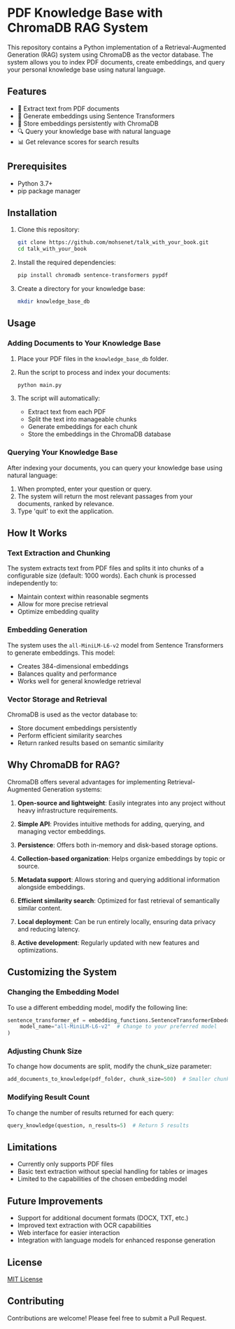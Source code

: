 # PDF Knowledge Base with ChromaDB RAG System

This repository contains a Python implementation of a Retrieval-Augmented Generation (RAG) system using ChromaDB as the vector database. The system allows you to index PDF documents, create embeddings, and query your personal knowledge base using natural language.

## Features

- 📄 Extract text from PDF documents
- 🔢 Generate embeddings using Sentence Transformers
- 💾 Store embeddings persistently with ChromaDB
- 🔍 Query your knowledge base with natural language
- 📊 Get relevance scores for search results

## Prerequisites

- Python 3.7+
- pip package manager

## Installation

1. Clone this repository:
   ```bash
   git clone https://github.com/mohsenet/talk_with_your_book.git
   cd talk_with_your_book
   ```

2. Install the required dependencies:
   ```bash
   pip install chromadb sentence-transformers pypdf
   ```

3. Create a directory for your knowledge base:
   ```bash
   mkdir knowledge_base_db
   ```

## Usage

### Adding Documents to Your Knowledge Base

1. Place your PDF files in the `knowledge_base_db` folder.

2. Run the script to process and index your documents:
   ```bash
   python main.py
   ```

3. The script will automatically:
   - Extract text from each PDF
   - Split the text into manageable chunks
   - Generate embeddings for each chunk
   - Store the embeddings in the ChromaDB database

### Querying Your Knowledge Base

After indexing your documents, you can query your knowledge base using natural language:

1. When prompted, enter your question or query.
2. The system will return the most relevant passages from your documents, ranked by relevance.
3. Type 'quit' to exit the application.

## How It Works

### Text Extraction and Chunking

The system extracts text from PDF files and splits it into chunks of a configurable size (default: 1000 words). Each chunk is processed independently to:
- Maintain context within reasonable segments
- Allow for more precise retrieval
- Optimize embedding quality

### Embedding Generation

The system uses the `all-MiniLM-L6-v2` model from Sentence Transformers to generate embeddings. This model:
- Creates 384-dimensional embeddings
- Balances quality and performance
- Works well for general knowledge retrieval

### Vector Storage and Retrieval

ChromaDB is used as the vector database to:
- Store document embeddings persistently
- Perform efficient similarity searches
- Return ranked results based on semantic similarity

## Why ChromaDB for RAG?

ChromaDB offers several advantages for implementing Retrieval-Augmented Generation systems:

1. **Open-source and lightweight**: Easily integrates into any project without heavy infrastructure requirements.

2. **Simple API**: Provides intuitive methods for adding, querying, and managing vector embeddings.

3. **Persistence**: Offers both in-memory and disk-based storage options.

4. **Collection-based organization**: Helps organize embeddings by topic or source.

5. **Metadata support**: Allows storing and querying additional information alongside embeddings.

6. **Efficient similarity search**: Optimized for fast retrieval of semantically similar content.

7. **Local deployment**: Can be run entirely locally, ensuring data privacy and reducing latency.

8. **Active development**: Regularly updated with new features and optimizations.

## Customizing the System

### Changing the Embedding Model

To use a different embedding model, modify the following line:

```python
sentence_transformer_ef = embedding_functions.SentenceTransformerEmbeddingFunction(
    model_name="all-MiniLM-L6-v2"  # Change to your preferred model
)
```

### Adjusting Chunk Size

To change how documents are split, modify the chunk_size parameter:

```python
add_documents_to_knowledge(pdf_folder, chunk_size=500)  # Smaller chunks
```

### Modifying Result Count

To change the number of results returned for each query:

```python
query_knowledge(question, n_results=5)  # Return 5 results
```

## Limitations

- Currently only supports PDF files
- Basic text extraction without special handling for tables or images
- Limited to the capabilities of the chosen embedding model

## Future Improvements

- Support for additional document formats (DOCX, TXT, etc.)
- Improved text extraction with OCR capabilities
- Web interface for easier interaction
- Integration with language models for enhanced response generation

## License

[MIT License](LICENSE)

## Contributing

Contributions are welcome! Please feel free to submit a Pull Request.
